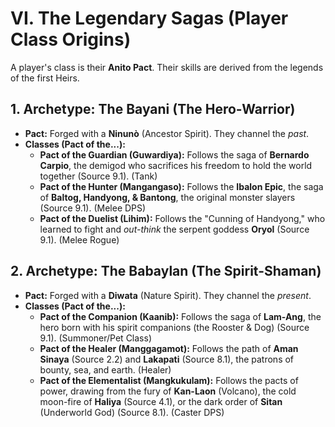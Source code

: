 # VI. The Legendary Sagas (Player Class Origins)

A player's class is their **Anito Pact**. Their skills are derived from the legends of the first Heirs.

## 1. Archetype: The Bayani (The Hero-Warrior)

- **Pact:** Forged with a **Ninunò** (Ancestor Spirit). They channel the _past_.
- **Classes (Pact of the...):**
  - **Pact of the Guardian (Guwardiya):** Follows the saga of **Bernardo Carpio**, the demigod who sacrifices his freedom to hold the world together (Source 9.1). (Tank)
  - **Pact of the Hunter (Mangangaso):** Follows the **Ibalon Epic**, the saga of **Baltog, Handyong, & Bantong**, the original monster slayers (Source 9.1). (Melee DPS)
  - **Pact of the Duelist (Lihim):** Follows the "Cunning of Handyong," who learned to fight and _out-think_ the serpent goddess **Oryol** (Source 9.1). (Melee Rogue)

## 2. Archetype: The Babaylan (The Spirit-Shaman)

- **Pact:** Forged with a **Diwata** (Nature Spirit). They channel the _present_.
- **Classes (Pact of the...):**
  - **Pact of the Companion (Kaanib):** Follows the saga of **Lam-Ang**, the hero born with his spirit companions (the Rooster & Dog) (Source 9.1). (Summoner/Pet Class)
  - **Pact of the Healer (Manggagamot):** Follows the path of **Aman Sinaya** (Source 2.2) and **Lakapati** (Source 8.1), the patrons of bounty, sea, and earth. (Healer)
  - **Pact of the Elementalist (Mangkukulam):** Follows the pacts of power, drawing from the fury of **Kan-Laon** (Volcano), the cold moon-fire of **Haliya** (Source 4.1), or the dark order of **Sitan** (Underworld God) (Source 8.1). (Caster DPS)
